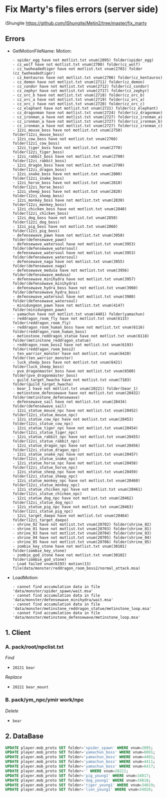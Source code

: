 # Fix Marty's files errors (server side)
iShungite https://github.com/IShungite/Metin2/tree/master/fix_marty

## Errors

- GetMotionFileName: Motion:

      - spider_egg have not motlist.txt vnum(2095) folder(spider_egg)
      - cz_wolf have not motlist.txt vnum(2700) folder(cz_wolf)
      - cz_twoheadedtiger have not motlist.txt vnum(2703) folder (cz_twoheadedtiger)
      - cz_kentauros have not motlist.txt vnum(2706) folder(cz_kentauros)
      - cz_demon have not motlist.txt vnum(2711) folder(cz_demon)
      - cz_condor have not motlist.txt vnum(2712) folder(cz_condor)
      - cz_zephyr have not motlist.txt vnum(2717) folder(cz_zephyr)
      - cz_orc_b have not motlist.txt vnum(2718) folder(cz_orc_b)
      - cz_orc_a have not motlist.txt vnum(2719) folder(cz_orc_a)
      - cz_orc_c have not motlist.txt vnum(2720) folder(cz_orc_c)
      - cz_elephant have not motlist.txt vnum(2721) folder(cz_elephant)
      - cz_dragonman have not motlist.txt vnum(2724) folder(cz_dragonman)
      - cz_ironman_a have not motlist.txt vnum(2727) folder(cz_ironman_a)
      - cz_ironman_a have not motlist.txt vnum(2727) folder(cz_ironman_b)
      - cz_ironman_a have not motlist.txt vnum(2727) folder(cz_ironman_c)
      - 12zi_mouse_boss have not motlist.txt vnum(2750) folder(12zi_mouse_boss)
      - 12zi_cow_boss have not motlist.txt vnum(2760) folder(12zi_cow_boss)
      - 12zi_tiger_boss have not motlist.txt vnum(2770) folder(12zi_tiger_boss)
      - 12zi_rabbit_boss have not motlist.txt vnum(2780) folder(12zi_rabbit_boss)
      - 12zi_dragon_boss have not motlist.txt vnum(2790) folder(12zi_dragon_boss)
      - 12zi_snake_boss have not motlist.txt vnum(2800) folder(12zi_snake_boss)
      - 12zi_horse_boss have not motlist.txt vnum(2810) folder(12zi_horse_boss)
      - 12zi_sheep_boss have not motlist.txt vnum(2820) folder(12zi_sheep_boss)
      - 12zi_monkey_boss have not motlist.txt vnum(2830) folder(12zi_monkey_boss)
      - 12zi_chicken_boss have not motlist.txt vnum(2840) folder(12zi_chicken_boss)
      - 12zi_dog_boss have not motlist.txt vnum(2850) folder(12zi_dog_boss)
      - 12zi_pig_boss have not motlist.txt vnum(2860) folder(12zi_pig_boss)
      - defensewave_pawn have not motlist.txt vnum(3950) folder(defensewave_pawn)
      - defensewave_watersoul have not motlist.txt vnum(3953) folder(defensewave_watersoul)
      - defensewave_watersoul have not motlist.txt vnum(3953) folder(defensewave_watersoul)
      - defensewave_naga have not motlist.txt vnum(3955) folder(defensewave_naga)
      - defensewave_medusa have not motlist.txt vnum(3956) folder(defensewave_medusa)
      - defensewave_minihydra have not motlist.txt vnum(3957) folder(defensewave_minihydra)
      - defensewave_hydra_boss have not motlist.txt vnum(3960) folder(defensewave_hydra_boss)
      - defensewave_watersoul have not motlist.txt vnum(3980) folder(defensewave_watersoul)
      - minidungeon_pawn have not motlist.txt vnum(4147) folder(minidungeon_pawn)
      - yamachun have not motlist.txt vnum(4401) folder(yamachun)
      - reddragon_room_fly have not motlist.txt vnum(6115) folder(reddragon_room_fly)
      - reddragon_room_human_boss have not motlist.txt vnum(6116) folder(reddragon_room_human_boss)
      - metinstone_reddragon_statue have not motlist.txt vnum(6118) folder(metinstone_reddragon_statue)
      - reddragon_room_boss2 have not motlist.txt vnum(6193) folder(reddragon_room_boss2)
      - ten_warrior_monster have not motlist.txt vnum(6420) folder(ten_warrior_monster)
      - luck_sheep_boss have not motlist.txt vnum(6421) folder(luck_sheep_boss)
      - pve_dragonmaster_boss have not motlist.txt vnum(6500) folder(pve_dragonmaster_boss)
      - guild_target_hwacha have not motlist.txt vnum(7103) folder(guild_target_hwacha)
      - bear_1 have not motlist.txt vnum(20221) folder(bear_1)
      - metinstone_defensewave have not motlist.txt vnum(20432) folder(metinstone_defensewave)
      - defensewave_sail have not motlist.txt vnum(20434) folder(defensewave_sail)
      - 12zi_statue_mouse_npc have not motlist.txt vnum(20452) folder(12zi_statue_mouse_npc)
      - 12zi_statue_cow_npc have not motlist.txt vnum(20453) folder(12zi_statue_cow_npc)
      - 12zi_statue_tiger_npc have not motlist.txt vnum(20454) folder(12zi_statue_tiger_npc)
      - 12zi_statue_rabbit_npc have not motlist.txt vnum(20455) folder(12zi_statue_rabbit_npc)
      - 12zi_statue_dragon_npc have not motlist.txt vnum(20456) folder(12zi_statue_dragon_npc)
      - 12zi_statue_snake_npc have not motlist.txt vnum(20457) folder(12zi_statue_snake_npc)
      - 12zi_statue_horse_npc have not motlist.txt vnum(20458) folder(12zi_statue_horse_npc)
      - 12zi_statue_sheep_npc have not motlist.txt vnum(20459) folder(12zi_statue_sheep_npc)
      - 12zi_statue_monkey_npc have not motlist.txt vnum(20460) folder(12zi_statue_monkey_npc)
      - 12zi_statue_chicken_npc have not motlist.txt vnum(20461) folder(12zi_statue_chicken_npc)
      - 12zi_statue_dog_npc have not motlist.txt vnum(20462) folder(12zi_statue_dog_npc)
      - 12zi_statue_pig_npc have not motlist.txt vnum(20463) folder(12zi_statue_pig_npc)
      - 12zi_target_daepo have not motlist.txt vnum(20464) folder(12zi_target_daepo)
      - shrine_02 have not motlist.txt vnum(20702) folder(shrine_02)
      - shrine_01 have not motlist.txt vnum(20703) folder(shrine_01)
      - shrine_03 have not motlist.txt vnum(20704) folder(shrine_03)
      - shrine_04 have not motlist.txt vnum(20705) folder(shrine_04)
      - shrine_05 have not motlist.txt vnum(20706) folder(shrine_05)
      - zombie_key_stone have not motlist.txt vnum(30101) folder(zombie_key_stone)
      - zombie_god_stone have not motlist.txt vnum(30102) folder(zombie_god_stone)
      - Load failed vnum(6193) motion(13) file(data/monster/reddragon_room_boss2/normal_attack.msa)


- LoadMotion:

      - cannot find accumulation data in file 'data/monster/spider_spawn/wait.msa'
      - cannot find accumulation data in file 'data/monster/defensewave_minihydra/wait.msa'
      - cannot find accumulation data in file 'data/monster/metinstone_reddragon_statue/metinstone_loop.msa'
      - cannot find accumulation data in file 'data/monster/metinstone_defensewave/metinstone_loop.msa'


## 1. Client

### A. pack/root/npclist.txt

*Find*
 - ```20221	bear```

*Replace*
 - ```20221	bear_mount```

### B. pack/ym_npc/ymir work/npc

*Delete*
 - ```bear```



## 2. DataBase

```sql
UPDATE player.mob_proto SET folder='spider_spawn' WHERE vnum=2095;
UPDATE player.mob_proto SET folder='yamachun_boss' WHERE vnum=6091;
UPDATE player.mob_proto SET folder='yamachun_boss' WHERE vnum=4401;
UPDATE player.mob_proto SET folder='yamachun_boss' WHERE vnum=4411;
UPDATE player.mob_proto SET folder='yamachun_boss' WHERE vnum=6417;
UPDATE player.mob_proto SET folder='' WHERE vnum=20221;
UPDATE player.mob_proto SET folder='pig_young1' WHERE vnum=34017;
UPDATE player.mob_proto SET folder='dog_young1' WHERE vnum=34018;
UPDATE player.mob_proto SET folder='tiger_young1' WHERE vnum=34019;
UPDATE player.mob_proto SET folder='lion_young1' WHERE vnum=34020;
```

